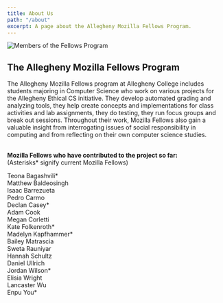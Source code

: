 ```yaml
---
title: About Us
path: "/about"
excerpt: A page about the Allegheny Mozilla Fellows Program.
---
```

![Members of the Fellows Program](./group2.jpg)

## The Allegheny Mozilla Fellows Program

The Allegheny Mozilla Fellows program at Allegheny College includes students majoring in Computer Science who work on various projects for the Allegheny Ethical CS initiative. They develop automated grading and analyzing tools, they help create concepts and implementations for class activities and lab assignments, they do testing, they run focus groups and break out sessions. Throughout their work, Mozilla Fellows also gain a valuable insight from interrogating issues of social responsibility in computing and from reflecting on their own computer science studies.
<br /><br />

**Mozilla Fellows who have contributed to the project so far:** <br /> (Asterisks* signify current Mozilla Fellows)

Teona Bagashvili* <br />
Matthew Baldeosingh <br />
Isaac Barrezueta <br />
Pedro Carmo <br />
Declan Casey* <br />
Adam Cook <br />
Megan Corletti <br />
Kate Folkenroth* <br />
Madelyn Kapfhammer* <br />
Bailey Matrascia <br />
Sweta Rauniyar <br />
Hannah Schultz <br />
Daniel Ullrich <br />
Jordan Wilson* <br />
Elisia Wright <br />
Lancaster Wu <br />
Enpu You*

<br />
